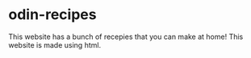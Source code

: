 # odin-recipes
This website has a bunch of recepies that you can make at home! This website is made using html.
